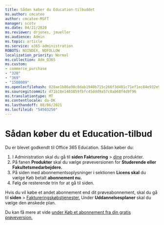 ```yaml
---
title: Sådan køber du Education-tilbuddet
ms.author: cmcatee
author: cmcatee-MSFT
manager: scotv
ms.date: 04/21/2020
ms.reviewer: drjones, jmueller
ms.audience: Admin
ms.topic: article
ms.service: o365-administration
ROBOTS: NOINDEX, NOFOLLOW
localization_priority: Normal
ms.collection: Adm_O365
ms.custom:
- commerce_purchase
- "328"
- "369"
- "1500009"
ms.openlocfilehash: 028ae1b86a98c8dab1940b715c266f3d481c71ef1ec84e932e9c74817bccdef5
ms.sourcegitcommit: d71b18e1403859fbfc45ddd9a57c8ab68f4d9f96
ms.translationtype: MT
ms.contentlocale: da-DK
ms.lasthandoff: 08/06/2021
ms.locfileid: "54503250"
---
```

# <a name="how-to-purchase-an-education-offer"></a>Sådan køber du et Education-tilbud

Du er blevet godkendt til Office 365 Education. Sådan køber du:
  
1. I Administration skal du gå til **siden Fakturering** \> [dine](https://go.microsoft.com/fwlink/p/?linkid=842054) produkter.
2. På fanen **Produkter** skal du vælge prøveversionen for **Studerende eller Fakultetsmedarbejdere.**
3. På siden med abonnementsoplysninger i sektionen **Licens skal** du vælge Køb betalt **abonnement nu.**
4. Følg de resterende trin for at gå til siden.

Hvis du vil købe et andet abonnement end dit prøveabonnement, skal du gå til **siden** \> [Faktureringskøbstjenester.](https://go.microsoft.com/fwlink/p/?linkid=868433) Under **Uddannelsesplaner** skal du vælge den ønskede plan.

Du kan få mere at vide [under Køb et abonnement fra din gratis prøveversion.](/microsoft-365/commerce/try-or-buy-microsoft-365#buy-a-subscription-from-your-free-trial)